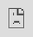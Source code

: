 ```yaml
---
title: Decker Slide Tool Reference Guide
history: true
menu: true
bibliography: example.bib
csl: chicago-author-date.csl
controls: true
chalkboard: example-deck.json
---
```


# Navigation

Navigate this presentation with the controls in the bottom-right corner, your arrow keys or the space bar.

Some explanations have examples on a separate slide. These will be arranged below the respective slide and will be indicated by a down arrow in the controls. Use the down arrow key to see them.
If you use the space bar to go through the presentation, the examples will automatically follow their explanation.

The <i class="fas fa-bars"></i> icon in the bottom-left corner opens a menu showing a table of contents of all slides.

# Markdown Syntax {#syntax}

The Decker Slide Tool assists you in creating media-rich presentations with a few easy to use Markdown commands. This user guide will highlight some of the main styling features of Decker and provide examples on how to use each feature.

Visit [http://pandoc.org](http://pandoc.org) for additional information on Pandoc-Markdown text formatting.  

# New Slides {#slides}

Heading 1 (h1) headers create new slides.

## {.split}
```markdown
# Heading 1 (h1) new slide
## Heading 2 (h2)
### Heading 3 (h3)
#### Heading 4 (h4)
```
##

## Heading 2 (h2)

### Heading 3 (h3)

#### Heading 4 (h4)

# Multicolumn Slides {#multicolumn}

```markdown
# Würzburg Sehenswürdigkeiten {layout="columns"}

## Die Residenz {.left}
Die Würzburger Residenz ist das Hauptwerk des ...

## Alte Mainbrücke {.center}
Diese erste Steinbrücke Deutschlands soll bereits um ...

## Dom St. Kilian {.right}
Ein Hauptwerk der deutschen Baukunst zur Zeit der ...
```

# Multicolumn example {layout="columns" .sub #example-multicolumn}

## Die Residenz {.left}

Die Würzburger Residenz ist das Hauptwerk des süddeutschen Barock.

## Alte Mainbrücke {.center}

Die erste Steinbrücke Deutschlands soll bereits um 1120 errichtet worden sein.

## Dom St. Kilian {.right}

Ein Hauptwerk der deutschen Baukunst und viertgrößte romanische Kirche Deutschlands.

# Top and Bottom {#topBottom}

Additionally use the `.top` and `.bottom` tags can be used.

```markdown
# Top and Bottom Example {layout="columns"}

## Top Colum {.top}
First/top column spans across the following columns.

## Left Column {.left}

## Right Column {.right}

## Third Column {.bottom}
Third/bottom column spans across the columns above.
```

# Top and Bottom Example {layout="columns" .sub #example-topBottom}

## Top Colum {.top}
First/top column spans across the following columns.

## Left Column {.left}

## Right Column {.right}

## Third Column {.bottom}
Third/bottom column spans across the columns above.

# Vertical Slides {#verticalSlides}

Add the {.sub} tag to any slide to place it below the previous slide.

```
# Vertical Slide Example {.sub}

This slide will appear below the previous slide. 
```

# Vertical Slide Example {.sub}

This slide will appear below the previous slide. 

# Text Emphasis {#textEmphasis}

Format text by surrounding it in appropriate symbols:

## {.split}

```markdown
**This is bold text**
__This is bold text__
*This is italic text*
_This is italic text_
~~Strikethrough~~
<u>underline</u>
~subscript~
^superscript^
```  

##

**This is bold text**  
__This is bold text__  
*This is italic text*  
_This is italic text_  
~~Strikethrough~~  
<u>underline</u>     
H~2~O is a liquid.    
2^3^ equals 8.  

# Inverse Colors {#inverse .inverse background-color="black"}

## Color Scheme for Dark Images {}

- Add `.inverse` tag to slide header (h1)
- Add `background-color="black"` to slide header (h1)

## Definition Box {.fragment .definition}

Even colored boxes look ok.

# Highlight Blocks {#blocks}

## {.split style="font-size:small"}

```markdown
## Alert Block {.alert}

-  Alert Text
```
## {style="font-size:small"}
```markdown
## Question Block {.question}

-  Question text
```
## {style="font-size:small"}
```markdown
## Answer Block {.answer}

-  Answer text
```
## {style="font-size:small"}
```markdown
## Definition Block {.definition}

-  Definition text
```

## {style="font-size:small"}

```markdown
## Observation Block {.observation}

-  Observation text
```
## {style="font-size:small"}
```markdown
## Example Block {.example}

-  Example text
```
## {style="font-size:small"}
```markdown
## Equation Block {.equation}

-  Equation text
```
## {style="font-size:small"}
```markdown
## Note Block {.note}

-  Note text
```

# Highlight Blocks example {#example-blocks .sub}

## Alert Block {.alert .split}

-  Alert Text

## Question Block {.question}

-  Question text

## Answer Block {.answer}

-  Answer text

## Definition Block {.definition}

-  Definition text

## Observation Block {.observation}

-  Observation text

## Example Block {.example}

-  Example text

## Equation Block {.equation}

-  Equation text

## Note Block {.note}

-  Note text

# Lists {#lists}

## Ordered Lists {.split}

```markdown 
1.  bread
2.  milk
3.  sugar
4.  flour
```
## {.example}

1.  bread
2.  milk
3.  sugar
4.  flour

## Enumerated Lists

```markdown
-  Take out trash
-  Vaccuum
    - Bedrooms
-  Wash dishes
```
## {.example}

-  Take out trash
-  Vaccuum
    - Bedrooms
-  Wash dishes

# Sequential Lists {#seqlists}

Use the (\@) symbol to automatically number items in a list.     
Numbered examples do not need to be in a single list.  

## {style="font-size:small;"}

```markdown  
(@)  Salman Rushdie, *The Ground beneath Her Feet* (New York: Henry Holt, 1999), 25.  

(@)  Bob Stewart, "Wag of the Tail: Reflecting on Pet Ownership," in *Enriching Our
  Lives with Animals*, ed. John Jaimeson, Tony Bannerman and Selena Wong
  (Toronto, ON: Petlove Press, 2007),100.  

Additional sources:  

(@)  Elliot Antokoletz, *Musical Symbolism in the Operas of Debussy and Bartok*
  (New York: Oxford University Press, 2008),
  doi:10.1093/acprof:oso/9780195365825.001.0001.
```

# Sequential Lists example {#example-seqlists .sub}

(@)  Salman Rushdie, *The Ground beneath Her Feet* (New York: Henry Holt, 1999), 25.  

(@)  Bob Stewart, "Wag of the Tail: Reflecting on Pet Ownership," in *Enriching Our
  Lives with Animals*, ed. John Jaimeson, Tony Bannerman and Selena Wong
  (Toronto, ON: Petlove Press, 2007),100.  

Additional sources:  

(@)  Elliot Antokoletz, *Musical Symbolism in the Operas of Debussy and Bartok*
  (New York: Oxford University Press, 2008),
  doi:10.1093/acprof:oso/9780195365825.001.0001.

# Links {#links}

Enter the text to be displayed followed by the URL or slide ID.

```markdown
[text-to-be-displayed](https://url-of-website)
[text-to-be-displayed](#slide-id)
```

*Note:* Slide IDs are entered on the slide header (h1) as follows:

```markdown
# Slide Title {#slide-id}
```

# Links example {#example-links .sub}

## {style="font-size:small;"}

```
Visit [http://pandoc.org](http://pandoc.org) for additional information.

Read more about building [lists](#lists) in Decker.
```

##

## {.example}

Visit [http://pandoc.org](http://pandoc.org) for additional information.  
Read more about building [lists](user-guide-deck.html#/lists) in Decker.


# Images {#images}

Include images in presentations:

```markdown
![Image Caption](image-file-location){css-formatting}
```

# Images example {#example-images .sub}

##
```markdown
![Haskell](img/haskell.png){width="30%"}
```

##

![Haskell](img/haskell.png){width="30%"}


# Videos {#video}

Include videos in presentations:  

```markdown
![title](video-file-location){css-formatting}
```

# Videos example {#example-movies_1 .sub}

```markdown
Video with controls:
![](movies/jmu-hci-intro.mp4){controls=1}

Video with autoplay:
![](movies/jmu-hci-intro.mp4){data-autoplay=true}
```

## {.split}

Video with controls:
![](movies/jmu-hci-intro.mp4){controls=1}

##

Video with autoplay:
![](movies/jmu-hci-intro.mp4){data-autoplay=true}


# External Videos {#ext-vid}

Include YouTube and Vimeo videos or Twitch channels in presentations:  

```markdown
![](service://video-id){css-formatting}
```
*Note 1:* Replace `service` with `youtube`, `vimeo` or `twitch` and add video id or twitch channel name (replaces `video-id`).

*Note 2:* The video ID is usually found in the URL.

  **YouTube example URL:** https://www.youtube.com/watch?v=<u>qEcmwHRG2Mo</u>  
  **YouTube video ID:** qEcmwHRG2Mo

# External Videos example {#example-movies_2 .sub}

```markdown
![](youtube://qEcmwHRG2Mo){width="65%"}
```

![](youtube://qEcmwHRG2Mo){width="65%"}


# Fullscreen Videos {#fullscreen}

Fullscreen videos are identified in the slide header:

```markdown
# ![](movies/jmu-hci-intro.mp4){controls=1}
```

*Note:* Do not include a slide title.

# ![](movies/jmu-hci-intro.mp4) {#example-movies_3 controls=1 .sub}

# Audio {#audio}

Include audio clips in presentations:
```markdown
![title](audio-file-location){css-formatting}
```

# Audio example {#example-audio .sub}

## {style="font-size:small;"}
```markdown
Audio with controls:
![](audio/wildbach.mp3){controls=1}

Audio with controls and autoplay:
![](audio/wildbach.mp3){controls=1 data-autoplay=true}
```

##

## {.split .example}

Audio with controls:
![Wildbach](audio/wildbach.mp3){controls=1}

## {.example}

Audio with controls and autoplay:
![Wildbach](audio/wildbach.mp3){controls=1 data-autoplay=true}

# Tables {#tables}

Tables are created with pipes (|) and hyphens (-). Align text with colons (:) on the left, right, or on both sides of the hyphens in the header row.

```markdown
| Right Align | Left Align | Center Align | Default |
|        ---: | :---       |    :---:     | ------- |
|        data | data       |     data     | data    |
|        data | data       |     data     | data    |
```


# Tables example {#example-tables .sub}

## {style="font-size:small;"}

```markdown
Table: Assignment List

|  Week | Topic | Reading | Book |
|  ---: | :---  |  :---:  | ---- |
|   1   | Course Introduction | Chapt. 1 | Physics |
|   2   | Inertia, Equilibrium, Kinematics | Chapt. 2-3| Physics |
|   3   | Vectors, Momentum, Energy | Chapt. 4-7 | Physics |
```

##

## {.example}

Table: Assignment List

|  Week | Topic | Reading | Book |
|  ---: | :---  |  :---:  | ---- |
|   1   | Course Introduction | Chapt. 1 | Physics |
|   2   | Inertia, Equilibrium, Kinematics | Chapt. 2, 3, 4| Physics |
|   3   | Vectors, Momentum, Energy | Chapt. 5-8 | Physics |

# Verbatim Code Blocks {#code}

To treat text as verbatim, either:   

-  surround text with three tildes ( ~ ) or backticks ( \` )  
-  or indent each line by four spaces.


# Verbatim Code Block example {#example-code .sub}

## {style="font-size:small;"}

```markdown
~~~java
if (a > 3) {
  moveShip(5 * gravity, DOWN);
}
~~~
```

##

~~~java
if (a > 3) {
  moveShip(5 * gravity, DOWN);
}
~~~


# Block Quotes {#blockQuote}

To quote a block of text, preceed each line with a (>) character:
```markdown
> This is a block quote.
>
> > A block quote within a block quote.
```

> This is a block quote.
>
> > A block quote within a block quote.

# Mathematics {#math layout="columns"}

## {.top}

-   Single \$ encloses inline math
-   Double \$\$ encloses a display math block


## {.left}

## {style="font-size:small;"}

```latex
To $\infty$ and beyond!
```
## {style="font-size:small;"}
```latex
$$ e = mc ^ 2 $$
```
## {style="font-size:small;"}
```latex
\lim_\limits{x \to \infty} \exp(-x) = 0
```

## {.right}

## {.example}

To $\infty$ and beyond!

## {.example}

$$ e = mc ^ 2 $$

## {.example}

$$ \lim_\limits{x \to \infty} \exp(-x) = 0 $$

# Java Syntax Highlighting {#java}

Apply Java syntax highlighting with the `.Java` tag.

```markdown
~~~java
String s = "Java highlighting syntax";
System.out.println (s);
~~~
```

##

```java
String s = "Java highlighting syntax";
System.out.println (s);
```

# Javascript Syntax Highlighting {#javascript}

Apply Javascript syntax highlighting with the `.Javascript` tag.

```markdown
~~~javascript
var s = "JavaScript syntax highlighting";
alert (s);
~~~
```

##

```javascript
var s = "JavaScript syntax highlighting";
alert (s);
```

# Embed External Websites {#externalWebite}

- Paste the following iframe on a blank slide      
- Change "https://www.uni-wuerzburg.de/" to your website  

##

```html
<iframe src = "https://www.uni-wuerzburg.de/"
  style = "position: fixed; top: 0px; left: 0px;  
  bottom: 0px; right: 0px; width: 100%; height: 100%;
  border: none; margin: 0; padding: 0;  
  overflow: hidden; z-index: 999999; "></iframe>
```

# {#example-externalWebsite .sub}

<iframe src = "https://www.uni-wuerzburg.de/" style = "position: fixed; top: 0px; left: 0px; bottom: 0px; right: 0px; width: 100%; height: 100%; border : none; margin: 0; padding: 0; overflow: hidden; z-index: 999999; ">
</iframe>


# Embed PDF documents {#embedPDF style="font-size:small;"}
```markdown
![](http://pandoc.org/MANUAL.pdf){width="100%" height="500px"}
```

![](http://pandoc.org/MANUAL.pdf){width="100%" height="500px"}

<!-- The given path (../../resource/support/...) won't work; therefore I excluded this part for now
# Embed JavaScript {#embedJavascript}

![](webgl_geometry_minecraft_ao.html){.iframe width="100%" height="500px"}

[](../../resource/support/three.js){.resource}

# ![](webgl_geometry_minecraft_ao.html)
-->

# Chalkboard {#chalkboard}

Dynamically make notes on presentations:

- Make notes on slides: click <i class="fas fa-pencil-alt"></i> or type 'c'
- Draw on chalkboard: click <i class="fas fa-edit"></i> or type 't'
- Left mouse to draw, right to erase, center for laser pointer
- Click icon again or type 'c' or 't' to close
- 'Del' key clears chalkboard
- Drawings are saved - type 'd' to download

# Speaker Notes {#speakerNotes}

Slides with headers with the `.notes` tag are not included in a presentation. They only appear in the handout and in the speaker view (press `s` on this slide to access the speaker view).

##

```markdown
# Why Gamify? {.notes}

- Games are among the most powerful motivational tools.
- Make the non-game experience more rewarding.
- Motivation has limits. A large leaderboard divide may
  cause the player to abandon the game.
```

# Why Gamify? {.notes}

- Games are among the most powerful motivational tools.
- Make the non-game experience more rewarding
- Motivation has limits. A large leaderboard divide may
  cause the player to abandon the game.

  -   [Blockquotes](#block-quotes)
  -   [Line Blocks](#line-blocks)
  -   [Tags](#tags)


# Citations {#citations}

Add citations to your slide deck. Be sure to include a `csl` and a `bib` file
in your [YAML header](#yaml).

## {style="font-size:small;"}

```markdown
## Space Tentacles

Have you heard about Space Tentacles [@zimmerer2018space].
According to @zimmerer2018space it is a nice idea.
```

## Space Tentacles

Have you heard about Space Tentacles [@zimmerer2018space].
According to @zimmerer2018space it is a nice idea.


# Header Options {#yaml}

Add optional settings in the top of each markdown file.

## {style="font-size:small;"}

```yaml
center: 0 - Align slide content to the top
center: 1 - Align slide content vertically (default)

controls: 0 - Display navigational arrows (default)
controls: 1 - Hide navigational arrows

transition: fade
Options include: none, fade, slide, convex, concave, zoom

css: example.css - Enter the name of a custom css file

slideNumber: true - Display slide numbers
slideNumber: false - Hide slide numbers (default)

menu: true - Display the slide menu icon
menu: false - Hide the slide menu icon (default)

history: true - Add visited slides to browser history
history: false - Hide visited slides from browser history

csl: chicago-author-date.csl - citation style
bibliography: example.bib
chalkboard: example-deck.json - pre-defined chalkboard
```

# References
